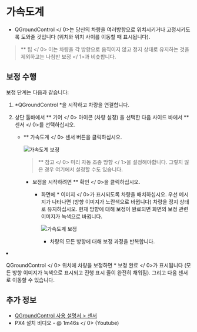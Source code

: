 # 가속도계

* QGroundControl </ 0>는 당신의 차량을 여러방향으로 위치시키거나 고정시키도록 도와줄 것입니다 (위치와 위치 사이를 이동할 때 표시됩니다).</p> 

> ** 팁 </ 0> 이는 차량을 각 방향으로 움직이지 않고 정지 상태로 유지하는 것을 제외하고는  나침반 보정 </ 1>과 비슷합니다.</p> </blockquote> 
> 
> ## 보정 수행
> 
> 보정 단계는 다음과 같습니다:
> 
> 1. *QGroundControl *을 시작하고 차량을 연결합니다.
> 2. 상단 툴바에서 ** 기어 </ 0> 아이콘 (차량 설정) 을 선택한 다음 사이드 바에서 ** 센서 </ 0>를 선택하십시오.</li> 
>     
>     * ** 가속도계 </ 0> 센서 버튼을 클릭하십시오.</p> 
>         
>         ![가속도계 보정](../../images/qgc/setup/sensor_accelerometer.jpg)
>         
>         > ** 참고 </ 0> 미리  자동 조종 방향 </ 1>을 설정해야합니다. 그렇지 않은 경우 여기에서 설정할 수도 있습니다.</p> </blockquote></li> 
>         > 
>         > * 보정을 시작하려면 ** 확인 </ 0>을 클릭하십시오.</p></li> 
>         >     
>         >     * 화면에 * 이미지 </ 0>가 표시되도록 차량을 배치하십시오. 우선 메시지가 나타나면 (방향 이미지가 노란색으로 바뀝니다) 차량을 정지 상태로 유지하십시오. 현재 방향에 대해 보정이 완료되면 화면의 보정 관련 이미지가 녹색으로 바뀝니다.</p> 
>         >         
>         >         ![가속도계 보정](../../images/qgc/setup/sensor_accelerometer_positions_px4.jpg)</li> 
>         >         
>         >         * 차량의 모든 방향에 대해 보정 과정을 반복합니다.</ol> 
>         >         
>         >         * QGroundControl </ 0> 위치에 차량을 보정하면 * 보정 완료 </ 0>가 표시됩니다 (모든 방향 이미지가 녹색으로 표시되고 진행 표시 줄이 완전히 채워짐). 그리고 다음 센서로 이동할 수 있습니다.</p> 
>         >         
>         >         ## 추가 정보
>         >         
>         >         * [QGroundControl 사용 설명서 > 센서](https://docs.qgroundcontrol.com/en/SetupView/Sensors.html#px4-accelerometer-calibration)
>         >         *  PX4 설치 비디오 - @ 1m46s </ 0> (Youtube)</li> </ul>